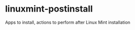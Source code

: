 linuxmint-postinstall
=====================

Apps to install, actions to perform after Linux Mint installation